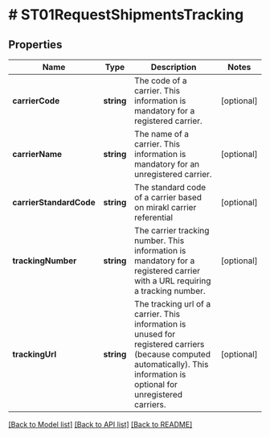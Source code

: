 # # ST01RequestShipmentsTracking

## Properties

Name | Type | Description | Notes
------------ | ------------- | ------------- | -------------
**carrierCode** | **string** | The code of a carrier. This information is mandatory for a registered carrier. | [optional]
**carrierName** | **string** | The name of a carrier. This information is mandatory for an unregistered carrier. | [optional]
**carrierStandardCode** | **string** | The standard code of a carrier based on mirakl carrier referential | [optional]
**trackingNumber** | **string** | The carrier tracking number. This information is mandatory for a registered carrier with a URL requiring a tracking number. | [optional]
**trackingUrl** | **string** | The tracking url of a carrier. This information is unused for registered carriers (because computed automatically). This information is optional for unregistered carriers. | [optional]

[[Back to Model list]](../../README.md#models) [[Back to API list]](../../README.md#endpoints) [[Back to README]](../../README.md)
